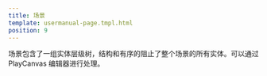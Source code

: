 ```yaml
---
title: 场景
template: usermanual-page.tmpl.html
position: 9
---
```


场景包含了一组实体层级树，结构和有序的阻止了整个场景的所有实体。可以通过 PlayCanvas 编辑器进行处理。

